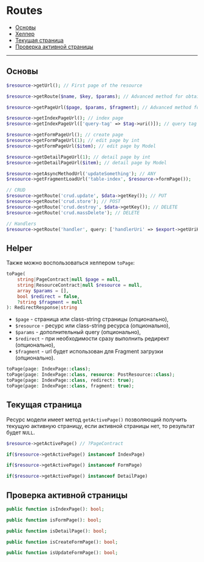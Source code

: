# Routes

- [Основы](#basics)
- [Хелпер](#helper)
- [Текущая страница](#current-page)
- [Проверка активной страницы](#is-page)

---

<a name="basics"></a>
## Основы

```php
$resource->getUrl(); // First page of the resource

$resource->getRoute($name, $key, $params); // Advanced method for obtaining routes

$resource->getPageUrl($page, $params, $fragment); // Advanced method for obtaining page`s route

$resource->getIndexPageUrl(); // index page
$resource->getIndexPageUrl(['query-tag' => $tag->uri()]); // query tag

$resource->getFormPageUrl(); // create page
$resource->getFormPageUrl(1); // edit page by int
$resource->getFormPageUrl($item); // edit page by Model

$resource->getDetailPageUrl(1); // detail page by int
$resource->getDetailPageUrl($item); // detail page by Model

$resource->getAsyncMethodUrl('updateSomething'); // ANY
$resource->getFragmentLoadUrl('table-index', $resource->formPage());

// CRUD
$resource->getRoute('crud.update', $data->getKey()); // PUT
$resource->getRoute('crud.store'); // POST
$resource->getRoute('crud.destroy', $data->getKey()); // DELETE
$resource->getRoute('crud.massDelete'); // DELETE

// Handlers
$resource->getRoute('handler', query: ['handlerUri' => $export->getUriKey()]);
```

<a name="helper"></a>
## Helper
Также можно воспользоваться хелпером `toPage`:

```php
toPage(
    string|PageContract|null $page = null,
    string|ResourceContract|null $resource = null,
    array $params = [],
    bool $redirect = false,
    ?string $fragment = null
): RedirectResponse|string
```

- `$page` - страница или class-string страницы (опционально),
- `$resource` - ресурс или class-string ресурса (опционально),
- `$params` - дополнительный query (опционально),
- `$redirect` - при необходимости сразу выполнить редирект (опционально),
- `$fragment` - url будет использован для Fragment загрузки (опционально).

```php
toPage(page: IndexPage::class);
toPage(page: IndexPage::class, resource: PostResource::class);
toPage(page: IndexPage::class, redirect: true);
toPage(page: IndexPage::class, fragment: true);
```

<a name="current-page"></a>
## Текущая страница

Ресурс модели имеет метод `getActivePage()` позволяющий получить текущую активную страницу, если активной страницы нет, то результат будет `NULL`.

```php
$resource->getActivePage() // ?PageContract

if($resource->getActivePage() instanceof IndexPage)

if($resource->getActivePage() instanceof FormPage)

if($resource->getActivePage() instanceof DetailPage)
```

<a name="is-page"></a>
## Проверка активной страницы

```php
public function isIndexPage(): bool;

public function isFormPage(): bool;

public function isDetailPage(): bool;

public function isCreateFormPage(): bool;

public function isUpdateFormPage(): bool;
```
